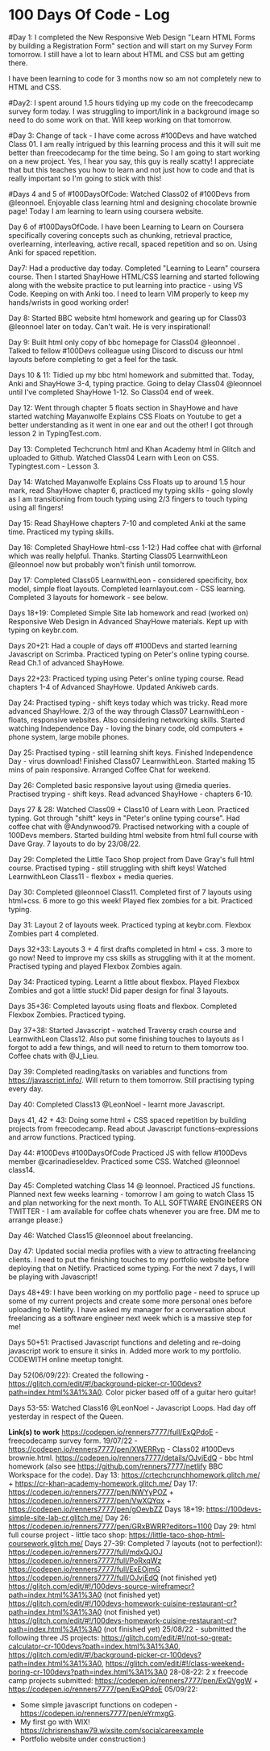 # 100 Days Of Code - Log

#Day 1: I completed the New Responsive Web Design "Learn HTML Forms by building a Registration Form" section and will start on my Survey Form tomorrow.
I still have a lot to learn about HTML and CSS but am getting there.

I have been learning to code for 3 months now so am not completely new to HTML and CSS.

#Day2: I spent around 1.5 hours tidying up my code on the freecodecamp survey form today. I was struggling to import/link in a background image so need to do some work on that. Will keep working on that tomorrow.

#Day 3: Change of tack - I have come across #100Devs and have watched Class 01. I am really intrigued by this learning process and this it will suit me better than freecodecamp for the time being. So I am going to start working on a new project. Yes, I hear you say, this guy is really scatty! I appreciate that but this teaches you how to learn and not just how to code and that is really important so I'm going to stick with this!

#Days 4 and 5 of #100DaysOfCode:
Watched Class02 of #100Devs from 
@leonnoel. Enjoyable class learning html and designing chocolate brownie page! Today I am learning to learn using coursera website.

Day 6 of #100DaysOfCode. 
I have been Learning to Learn on Coursera specifically covering concepts such as chunking, retrieval practice, overlearning, interleaving, active recall, spaced repetition and so on. Using Anki for spaced repetition.

Day7: Had a productive day today. Completed "Learning to Learn" coursera course. Then I started ShayHowe HTML/CSS learning and started following along with the website practice to put learning into practice - using VS Code. Keeping on with Anki too. I need to learn VIM properly to keep my hands/wrists in good working order!

Day 8: Started BBC website html homework and gearing up for Class03 
@leonnoel
 later on today. Can't wait.  He is very inspirational!

Day 9: Built html only copy of bbc homepage for Class04 
@leonnoel
. Talked to fellow #100Devs colleague using Discord to discuss our html layouts before completing to get a feel for the task.

Days 10 & 11: Tidied up my bbc html homework and submitted that. Today,  Anki and ShayHowe 3-4, typing practice. Going to delay Class04 
@leonnoel
 until I've completed ShayHowe 1-12. So Class04 end of week.
 
 Day 12: Went through chapter 5 floats section in ShayHowe and have started watching Mayanwolfe Explains CSS Floats on Youtube to get a better understanding as it went in one ear and out the other! I got through lesson 2 in TypingTest.com. 
 
 Day 13: Completed Techcrunch html and Khan Academy html in Glitch and uploaded to Github. Watched Class04 Learn with Leon on CSS. Typingtest.com - Lesson 3.
 
 Day 14: Watched Mayanwolfe Explains Css Floats up to around 1.5 hour mark, read ShayHowe chapter 6, practiced my typing skills - going slowly as I am transitioning from touch typing using 2/3 fingers to touch typing using all fingers!
 
 Day 15: Read ShayHowe chapters 7-10 and completed Anki at the same time. Practiced my typing skills. 
 
 Day 16: Completed ShayHowe html-css 1-12:) Had coffee chat with @rfornal which was really helpful. Thanks. 
Starting Class05 LearnwithLeon @leonnoel now but probably won't finish until tomorrow. 

Day 17: Completed Class05 LearnwithLeon - considered specificity, box model, simple float layouts. Completed learnlayout.com - CSS learning. Completed 3 layouts for homework - see below. 

Days 18+19: Completed Simple Site lab homework and read (worked on) Responsive Web Design in Advanced ShayHowe materials. Kept up with typing on keybr.com.

Days 20+21: Had a couple of days off #100Devs and started learning Javascript on Scrimba. Practiced typing on Peter's online typing course. Read Ch.1 of advanced ShayHowe.

Days 22+23: Practiced typing using Peter's online typing course. Read chapters 1-4 of Advanced ShayHowe. Updated Ankiweb cards.

Day 24: Practised typing - shift keys today which was tricky. Read more advanced ShayHowe. 2/3 of the way through Class07 LearnwithLeon - floats, responsive websites. Also considering networking skills. Started watching Independence Day - loving the binary code, old computers + phone system, large mobile phones.

Day 25: Practised typing - still learning shift keys. Finished Independence Day - virus download! Finished Class07 LearnwithLeon. Started making 15 mins of pain responsive. Arranged Coffee Chat for weekend. 

Day 26: Completed basic responsive layout using @media queries. Practised tryping - shift keys. Read advanced ShayHowe - chapters 6-10.

Days 27 & 28: Watched Class09 + Class10 of Learn with Leon. Practiced typing. Got through "shift" keys in "Peter's online typing course". Had coffee chat with @Andynwood79. Practised networking with a couple of 100Devs members. Started building html website from html full course with Dave Gray. 7 layouts to do by 23/08/22.

Day 29: Completed the Little Taco Shop project from Dave Gray's full html course. Practised typing - still struggling with shift keys! Watched LearnwithLeon Class11 - flexbox + media queries.

Day 30: Completed @leonnoel Class11. Completed first of 7 layouts using html+css. 6 more to go this week! Played flex zombies for a bit. Practiced typing. 

Day 31: Layout 2 of layouts week. Practiced typing at keybr.com. Flexbox Zombies part 4 completed.

Days 32+33: Layouts 3 + 4 first drafts completed in html + css. 3 more to go now! Need to improve my css skills as struggling with it at the moment. Practised typing and played Flexbox Zombies again.

Day 34: Practiced typing. Learnt a little about flexbox. Played Flexbox Zombies and got a little stuck! Did paper design for final 3 layouts. 

Days 35+36: Completed layouts using floats and flexbox. Completed Flexbox Zombies. Practiced typing.

Day 37+38: Started Javascript - watched Traversy crash course and LearnwithLeon Class12. Also put some finishing touches to layouts as I forgot to add a few things, and will need to return to them tomorrow too. Coffee chats with @J_Lieu.

Day 39: Completed reading/tasks on variables and functions from https://javascript.info/. Will return to them tomorrow. Still practising typing every day.

Day 40: Completed Class13 @LeonNoel - learnt more Javascript.

Days 41, 42 + 43: Doing some html + CSS spaced repetition by building projects from freecodecamp. Read about Javascript functions-expressions and arrow functions. Practiced typing.

Day 44: #100Devs #100DaysOfCode 
Practiced JS with fellow #100Devs member @carinadieseldev. Practiced some CSS. Watched @leonnoel class14.

Day 45: Completed watching Class 14 @ leonnoel. Practiced JS functions. Planned next few weeks learning - tomorrow I am going to watch Class 15 and plan networking for the next month. To ALL SOFTWARE ENGINEERS ON TWITTER - I am available for coffee chats whenever you are free. DM me to arrange please:)

Day 46: Watched Class15 @leonnoel about freelancing. 

Day 47: Updated social media profiles with a view to attracting freelancing clients. I need to put the finishing touches to my portfolio website before deploying that on Netlify. Practiced some typing. For the next 7 days, I will be playing with Javascript!

Days 48+49: I have been working on my portfolio page - need to spruce up some of my current projects and create some more personal ones before uploading to Netlify. I have asked my manager for a conversation about freelancing as a software engineer next week which is a massive step for me! 

Days 50+51: Practised Javascript functions and deleting and re-doing javascript work to ensure it sinks in. Added more work to my portfolio. CODEWITH online meetup tonight.

Day 52(06/09/22): Created the following - https://glitch.com/edit/#!/background-picker-cr-100devs?path=index.html%3A1%3A0. Color picker based off of a guitar hero guitar!

Days 53-55: Watched Class16 @LeonNoel - Javascript Loops. Had day off yesterday in respect of the Queen.



**Link(s) to work** 
https://codepen.io/renners7777/full/ExQPdoE - freecodecamp survey form.
19/07/22 - https://codepen.io/renners7777/pen/XWERRvp - Class02 #100Devs brownie.html.
https://codepen.io/renners7777/details/OJvjEdQ - bbc html homework (also see https://github.com/renners7777/netlify BBC Workspace for the code).
Day 13: https://crtechcrunchhomework.glitch.me/ + https://cr-khan-academy-homework.glitch.me/
Day 17: https://codepen.io/renners7777/pen/NWYyPOZ + https://codepen.io/renners7777/pen/VwXQYqx + https://codepen.io/renners7777/pen/gOevbZZ
Days 18+19: https://100devs-simple-site-lab-cr.glitch.me/
Day 26: https://codepen.io/renners7777/pen/GRxBWRR?editors=1100
Day 29: html full course project - little taco shop: https://little-taco-shop-html-coursework.glitch.me/
Days 27-39: Completed 7 layouts (not to perfection!):
https://codepen.io/renners7777/full/mdxQJOJ
https://codepen.io/renners7777/full/PoRxqWz
https://codepen.io/renners7777/full/ExEOjmG
https://codepen.io/renners7777/full/OJvjEdQ (not finished yet)
https://glitch.com/edit/#!/100devs-source-wireframecr?path=index.html%3A1%3A0 (not finished yet)
https://glitch.com/edit/#!/100devs-homework-cuisine-restaurant-cr?path=index.html%3A1%3A0 (not finished yet)
https://glitch.com/edit/#!/100devs-homework-cuisine-restaurant-cr?path=index.html%3A1%3A0 (not finished yet)
25/08/22 - submitted the following three JS projects: https://glitch.com/edit/#!/not-so-great-calculator-cr-100devs?path=index.html%3A1%3A0, https://glitch.com/edit/#!/background-picker-cr-100devs?path=index.html%3A1%3A0, https://glitch.com/edit/#!/class-weekend-boring-cr-100devs?path=index.html%3A1%3A0
28-08-22: 2 x freecode camp projects submitted: https://codepen.io/renners7777/pen/ExQVggW + https://codepen.io/renners7777/pen/ExQPdoE
05/09/22: 
- Some simple javascript functions on codepen - https://codepen.io/renners7777/pen/eYrmxgG.
- My first go with WIX! https://chrisrenshaw79.wixsite.com/socialcareexample
- Portfolio website under construction:)

